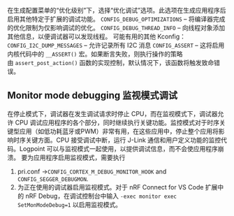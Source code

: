在生成配置菜单的“优化级别”下，选择“优化调试”选项。此选项在生成应用程序后启用其他特定于扩展的调试功能。
`CONFIG_DEBUG_OPTIMIZATIONS` – 将编译器完成的优化限制为仅影响调试的优化。
`CONFIG_DEBUG_THREAD_INFO` – 向线程对象添加其他信息，以便调试器可以发现线程。
可能有用的其他 Kconfig：
`CONFIG_I2C_DUMP_MESSAGES` – 允许记录所有 I2C 消息
`CONFIG_ASSERT` – 这将启用内核代码中的 `__ASSERT()` 宏。如果断言失败，则执行操作的策略由 `assert_post_action()` 函数的实现控制，默认情况下，该函数将触发致命错误。
## Monitor mode debugging 监视模式调试
在停止模式下，调试器在发生调试请求时停止 CPU，而在监视模式下，调试器允许 CPU 调试应用程序的各个部分，同时继续执行关键功能。监控模式对于时序关键型应用（如低功耗蓝牙或PWM）非常有用，在这些应用中，停止整个应用将影响时序关键方面。CPU 接受调试中断，运行 J-Link 通信和用户定义功能的监控代码。Logpoint 可以与监视模式一起使用，以提供调试信息，而不会使应用程序崩溃。
要为应用程序启用监视模式，需要执行
1. pri.conf ->`CONFIG_CORTEX_M_DEBUG_MONITOR_HOOK` and `CONFIG_SEGGER_DEBUGMON`.
2. 为正在使用的调试器启用监视模式。对于 nRF Connect for VS Code 扩展中的 nRF Debug，在调试控制台中输入 `-exec monitor exec SetMonModeDebug=1` 以启用监视模式。
